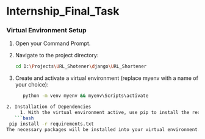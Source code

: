 # Internship_Final_Task
### Virtual Environment Setup

1. Open your Command Prompt.

2. Navigate to the project directory:

   ```bash
   cd D:\Projects\URL_Shotener\django\URL_Shortener
1. Create and activate a virtual environment (replace myenv with a name of your choice):

```bash
      python -m venv myenv && myenv\Scripts\activate

2. Installation of Dependencies
     1. With the virtual environment active, use pip to install the required packages from the requirements.txt file:
   ```bash
 pip install -r requirements.txt
The necessary packages will be installed into your virtual environment.
